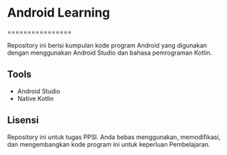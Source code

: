 # Android Learning
================

Repository ini berisi kumpulan kode program Android yang digunakan dengan menggunakan Android Studio dan bahasa pemrograman Kotlin.

## Tools
- Android Studio
- Native Kotlin

## Lisensi
Repository ini untuk tugas PPSI. Anda bebas menggunakan, memodifikasi, dan mengembangkan kode program ini untuk keperluan Pembelajaran.
